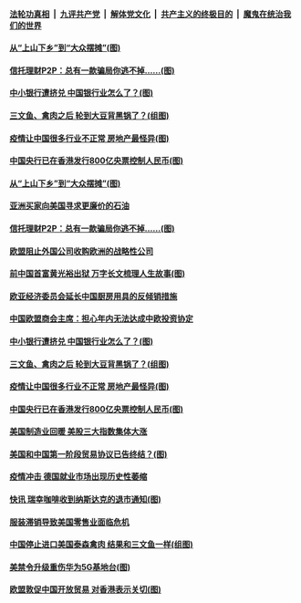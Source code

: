 

####  [法轮功真相](../../../../basic/blob/master/README.md?t=06250931) &nbsp;|&nbsp; [九评共产党](../../../../9ping.md/blob/master/README.md?t=06250931) &nbsp;|&nbsp; [解体党文化](../../../../jtdwh.md/blob/master/README.md?t=06250931)  &nbsp;|&nbsp; [共产主义的终极目的](../../../../gczydzjmd.md/blob/master/README.md?t=06250931) &nbsp;|&nbsp; [魔鬼在统治我们的世界](../../../../mgztzwmdsj.md/blob/master/README.md?t=06250931) 

#### [从“上山下乡”到“大众摆摊”(图)](../pages/p5/937620.md?t=06250931) 

#### [信托理财P2P：总有一款骗局你逃不掉……(图)](../pages/p5/937618.md?t=06250931) 

#### [中小银行遭挤兑 中国银行业怎么了？(图)](../pages/p5/937574.md?t=06250931) 

#### [三文鱼、禽肉之后 轮到大豆背黑锅了？(组图)](../pages/p5/937480.md?t=06250931) 

#### [疫情让中国很多行业不正常 房地产最怪异(图)](../pages/p5/937485.md?t=06250931) 

#### [中国央行已在香港发行800亿央票控制人民币(图)](../pages/p5/937478.md?t=06250931) 

#### [从“上山下乡”到“大众摆摊”(图)](../pages/p5/937620.md?t=06250931) 

#### [亚洲买家向美国寻求更廉价的石油](../pages/p5/937608.md?t=06250931) 

#### [信托理财P2P：总有一款骗局你逃不掉……(图)](../pages/p5/937618.md?t=06250931) 

#### [欧盟阻止外国公司收购欧洲的战略性公司](../pages/p5/937606.md?t=06250931) 

#### [前中国首富黄光裕出狱 万字长文梳理人生故事(图)](../pages/p5/937586.md?t=06250931) 

#### [欧亚经济委员会延长中国厨房用具的反倾销措施](../pages/p5/937582.md?t=06250931) 

#### [中国欧盟商会主席：担心年内无法达成中欧投资协定](../pages/p5/937575.md?t=06250931) 

#### [中小银行遭挤兑 中国银行业怎么了？(图)](../pages/p5/937574.md?t=06250931) 

#### [三文鱼、禽肉之后 轮到大豆背黑锅了？(组图)](../pages/p5/937480.md?t=06250931) 

#### [疫情让中国很多行业不正常 房地产最怪异(图)](../pages/p5/937485.md?t=06250931) 

#### [中国央行已在香港发行800亿央票控制人民币(图)](../pages/p5/937478.md?t=06250931) 

#### [美国制造业回暖 美股三大指数集体大涨](../pages/p5/937475.md?t=06250931) 

#### [美国和中国第一阶段贸易协议已告终结？(图)](../pages/p5/937467.md?t=06250931) 

#### [疫情冲击 德国就业市场出现历史性萎缩](../pages/p5/937462.md?t=06250931) 

#### [快讯 瑞幸咖啡收到纳斯达克的退市通知(图)](../pages/p5/937459.md?t=06250931) 

#### [服装滞销导致美国零售业面临危机](../pages/p5/937458.md?t=06250931) 

#### [中国停止进口美国泰森禽肉 结果和三文鱼一样(组图)](../pages/p5/937379.md?t=06250931) 

#### [美禁令升级重伤华为5G基地台(图)](../pages/p5/937393.md?t=06250931) 


#### [欧盟敦促中国开放贸易 对香港表示关切(图)](../pages/p5/937388.md?t=06250931) 

